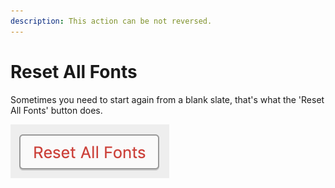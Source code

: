 ```yaml
---
description: This action can be not reversed.
---
```


# Reset All Fonts

Sometimes you need to start again from a blank slate, that's what the 'Reset All Fonts' button does.

![](../.gitbook/assets/image%20%283%29.png)

